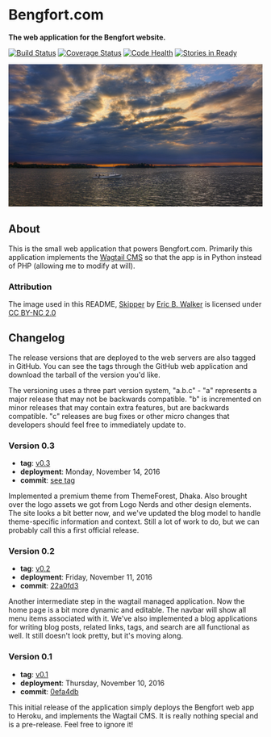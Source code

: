 # Bengfort.com

**The web application for the Bengfort website.**

[![Build Status](https://travis-ci.org/bbengfort/bengfort.com.png?branch=master)](https://travis-ci.org/bbengfort/bengfort.com)
[![Coverage Status](https://coveralls.io/repos/github/bbengfort/bengfort.com/badge.svg?branch=master)](https://coveralls.io/github/bbengfort/bengfort.com?branch=master)
[![Code Health](https://landscape.io/github/bbengfort/bengfort.com/master/landscape.svg?style=flat)](https://landscape.io/github/bbengfort/bengfort.com/master)
[![Stories in Ready](https://badge.waffle.io/bbengfort/bengfort.com.png?label=ready&title=Ready)](https://waffle.io/bbengfort/bengfort.com)

[![Skipper](bengfort/assets/img/skipper.jpg)](https://flic.kr/p/pqWmjP)

## About

This is the small web application that powers Bengfort.com. Primarily this application implements the [Wagtail CMS](https://wagtail.io/) so that the app is in Python instead of PHP (allowing me to modify at will).

### Attribution

The image used in this README, [Skipper](https://flic.kr/p/pqWmjP) by [Eric B. Walker](https://www.flickr.com/photos/premierehdr/) is licensed under [CC BY-NC 2.0](https://creativecommons.org/licenses/by-nc/2.0/)

## Changelog

The release versions that are deployed to the web servers are also tagged in GitHub. You can see the tags through the GitHub web application and download the tarball of the version you'd like.

The versioning uses a three part version system, "a.b.c" - "a" represents a major release that may not be backwards compatible. "b" is incremented on minor releases that may contain extra features, but are backwards compatible. "c" releases are bug fixes or other micro changes that developers should feel free to immediately update to.

### Version 0.3

* **tag**: [v0.3](https://github.com/bbengfort/bengfort.com/releases/tag/v0.3)
* **deployment**: Monday, November 14, 2016
* **commit**: [see tag](#)

Implemented a premium theme from ThemeForest, Dhaka. Also brought over the logo assets we got from Logo Nerds and other design elements. The site looks a bit better now, and we've updated the blog model to handle theme-specific information and context. Still a lot of work to do, but we can probably call this a first official release. 

### Version 0.2

* **tag**: [v0.2](https://github.com/bbengfort/bengfort.com/releases/tag/v0.2)
* **deployment**: Friday, November 11, 2016
* **commit**: [22a0fd3](https://github.com/bbengfort/bengfort.com/commit/22a0fd3b14fbbc3f88716995536a75aa71f65d51)

Another intermediate step in the wagtail managed application. Now the home page is a bit more dynamic and editable. The navbar will show all menu items associated with it. We've also implemented a blog applications for writing blog posts, related links, tags, and search are all functional as well. It still doesn't look pretty, but it's moving along.

### Version 0.1

* **tag**: [v0.1](https://github.com/bbengfort/bengfort.com/releases/tag/v0.1)
* **deployment**: Thursday, November 10, 2016
* **commit**: [0efa4db](https://github.com/bbengfort/bengfort.com/commit/0efa4db8035f90f3eae52896fe56fd5c9caecd47)

This initial release of the application simply deploys the Bengfort web app to Heroku, and implements the Wagtail CMS. It is really nothing special and is a pre-release. Feel free to ignore it!
